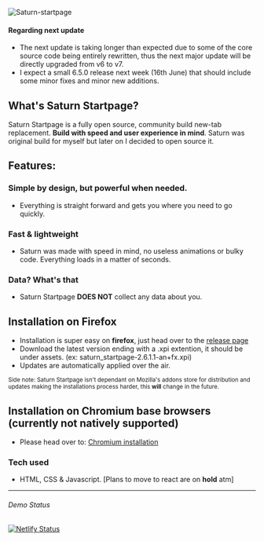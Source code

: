 ![Saturn-startpage](https://i.imgur.com/JkdwZMW.png)
#### Regarding next update 
- The next update is taking longer than expected due to some of the core source code being entirely rewritten, thus the next major update will be directly upgraded from v6 to v7.
- I expect a small 6.5.0 release next week (16th June) that should include some minor fixes and minor new additions. 



## What's Saturn Startpage?
Saturn Startpage is a fully open source, community build new-tab replacement. **Build with speed and user experience in mind**. Saturn was original build for myself but later on I decided to open source it.

## Features:

### Simple by design, but powerful when needed. 
- Everything is straight forward and gets you where you need to go quickly.

### Fast & lightweight
- Saturn was made with speed in mind, no useless animations or bulky code. Everything loads in a matter of seconds.

### Data? What's that
- Saturn Startpage **DOES NOT** collect any data about you.

## Installation on Firefox
- Installation is super easy on **firefox**, just head over to the [release page](https://github.com/mraif13/Saturn-startpage/releases)
- Download the latest version ending with a .xpi extention, it should be under assets. (ex: saturn_startpage-2.6.1.1-an+fx.xpi)
- Updates are automatically applied over the air. 

<sub>Side note: Saturn Startpage isn't dependant on Mozilla's addons store for distribution and updates making the installations process harder, this **will** change in the future.</sub>

## Installation on Chromium base browsers (currently not natively supported)
- Please head over to: [Chromium installation](https://github.com/mraif13/Saturn-startpage/blob/Chromium/info.md)

### Tech used
- HTML, CSS & Javascript. [Plans to move to react are on **hold** atm]
------
###### Demo Status
[![Netlify Status](https://api.netlify.com/api/v1/badges/90679166-d81f-4831-b8f8-82ada4af6e1f/deploy-status)](https://app.netlify.com/sites/demo-saturnstartpage/deploys)
